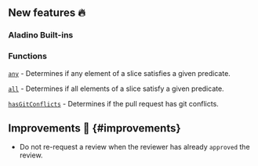 ## New features :fire:

### Aladino Built-ins

### Functions

[`any`](/guides/built-ins#any) - Determines if any element of a slice satisfies a given predicate.

[`all`](/guides/built-ins#all) - Determines if all elements of a slice satisfy a given predicate.

[`hasGitConflicts`](/guides/built-ins#hasgitconflicts) - Determines if the pull request has git conflicts.

## Improvements :rocket: {#improvements}

- Do not re-request a review when the reviewer has already `approved` the review.
